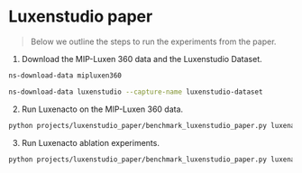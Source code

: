# Luxenstudio paper

> Below we outline the steps to run the experiments from the paper.

1. Download the MIP-Luxen 360 data and the Luxenstudio Dataset.

```bash
ns-download-data mipluxen360
```

```bash
ns-download-data luxenstudio --capture-name luxenstudio-dataset
```

2. Run Luxenacto on the MIP-Luxen 360 data.

```bash
python projects/luxenstudio_paper/benchmark_luxenstudio_paper.py luxenacto-on-mipluxen360 --dry-run
```

3. Run Luxenacto ablation experiments.

```bash
python projects/luxenstudio_paper/benchmark_luxenstudio_paper.py luxenacto-ablations --dry-run
```
